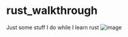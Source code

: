 # rust_walkthrough
Just some stuff I do while I learn rust
![image](https://user-images.githubusercontent.com/61294258/203002188-d8d8b479-7093-4501-bc10-a2e1fc00a343.png)

